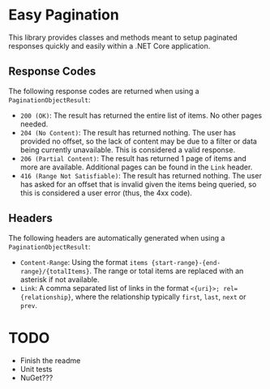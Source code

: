 # Easy Pagination
This library provides classes and methods meant to setup paginated responses quickly and easily within a .NET Core application.

## Response Codes
The following response codes are returned when using a `PaginationObjectResult`:

- `200 (OK)`: The result has returned the entire list of items. No other pages needed.
- `204 (No Content)`: The result has returned nothing. The user has provided no offset, so the lack of content may be due to a filter or data being currently unavailable. This is considered a valid response.
- `206 (Partial Content)`: The result has returned 1 page of items and more are available. Additional pages can be found in the `Link` header.
- `416 (Range Not Satisfiable)`: The result has returned nothing. The user has asked for an offset that is invalid given the items being queried, so this is considered a user error (thus, the 4xx code).

## Headers
The following headers are automatically generated when using a `PaginationObjectResult`:

- `Content-Range`: Using the format `items {start-range}-{end-range}/{totalItems}`. The range or total items are replaced with an asterisk if not available.
- `Link`: A comma separated list of links in the format `<{uri}>; rel={relationship}`, where the relationship typically `first`, `last`, `next` or `prev`.

# TODO
- Finish the readme
- Unit tests
- NuGet???